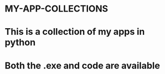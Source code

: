 # MY-APP-COLLECTIONS
# This is a collection of my apps in python
# Both the .exe and code are available
